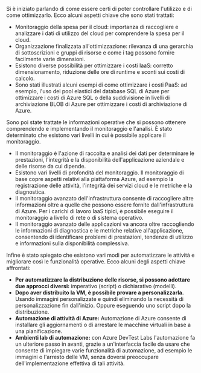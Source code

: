 Si è iniziato parlando di come essere certi di poter controllare l'utilizzo e di come ottimizzarlo. Ecco alcuni aspetti chiave che sono stati trattati:

- Monitoraggio della spesa per il cloud: importanza di raccogliere e analizzare i dati di utilizzo del cloud per comprendere la spesa per il cloud.
- Organizzazione finalizzata all'ottimizzazione: rilevanza di una gerarchia di sottoscrizioni e gruppi di risorse e come i tag possono fornire facilmente varie dimensioni.
- Esistono diverse possibilità per ottimizzare i costi IaaS: corretto dimensionamento, riduzione delle ore di runtime e sconti sui costi di calcolo.
- Sono stati illustrati alcuni esempi di come ottimizzare i costi PaaS: ad esempio, l'uso dei pool elastici del database SQL di Azure per ottimizzare i costi di Azure SQL o della suddivisione in livelli di archiviazione BLOB di Azure per ottimizzare i costi di archiviazione di Azure.

Sono poi state trattate le informazioni operative che si possono ottenere comprendendo e implementando il monitoraggio e l'analisi. È stato determinato che esistono vari livelli in cui è possibile applicare il monitoraggio.

- Il monitoraggio è l'azione di raccolta e analisi dei dati per determinare le prestazioni, l'integrità e la disponibilità dell'applicazione aziendale e delle risorse da cui dipende.
- Esistono vari livelli di profondità del monitoraggio. Il monitoraggio di base copre aspetti relativi alla piattaforma Azure, ad esempio la registrazione delle attività, l'integrità dei servizi cloud e le metriche e la diagnostica.
- Il monitoraggio avanzato dell'infrastruttura consente di raccogliere altre informazioni oltre a quelle che possono essere fornite dall'infrastruttura di Azure. Per i carichi di lavoro IaaS tipici, è possibile eseguire il monitoraggio a livello di rete o di sistema operativo.
- Il monitoraggio avanzato delle applicazioni va ancora oltre raccogliendo le informazioni di diagnostica e le metriche relative all'applicazione, consentendo di identificare problemi di prestazioni, tendenze di utilizzo e informazioni sulla disponibilità complessiva.

Infine è stato spiegato che esistono vari modi per automatizzare le attività e migliorare così le funzionalità operative. Ecco alcuni degli aspetti chiave affrontati:

- **Per automatizzare la distribuzione delle risorse, si possono adottare due approcci diversi:** imperativo (script) o dichiarativo (modelli).
- **Dopo aver distribuito la VM, è possibile provare a personalizzarla.** Usando immagini personalizzate e quindi eliminando la necessità di personalizzazione fin dall'inizio. Oppure eseguendo uno script dopo la distribuzione.
- **Automazione di attività di Azure:** Automazione di Azure consente di installare gli aggiornamenti o di arrestare le macchine virtuali in base a una pianificazione.
- **Ambienti lab di automazione:** con Azure DevTest Labs l'automazione fa un ulteriore passo in avanti, grazie a un'interfaccia facile da usare che consente di impiegare varie funzionalità di automazione, ad esempio le immagini o l'arresto delle VM, senza doversi preoccupare dell'implementazione effettiva di tali attività.
